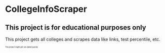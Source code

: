 # CollegeInfoScraper
## This project is for educational purposes only

This project gets all colleges and scrapes data like links, test percentile, etc.




<sup><sub><sub><sub><sub>This project might get out-dated quickly</sub></sup></sub></sub></sub>
